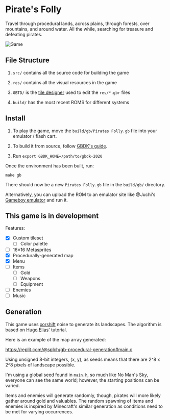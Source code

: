 # Pirate's Folly

Travel through procedural lands, across plains, through forests, over mountains, and around water. All the while, searching for treasure and defeating pirates.

![Game](https://user-images.githubusercontent.com/25377399/147735402-449d84ce-14c2-426c-9d64-fbddad7d1a6f.png)

## File Structure

1. `src/` contains all the source code for building the game

2. `res/` contains all the visual resources in the game

3. `GBTD/` is the [tile designer](https://www.devrs.com/gb/hmgd/gbtd.html) used to edit the `res/*.gbr` files

4. `build/` has the most recent ROMS for different systems

## Install

1. To play the game, move the `build/gb/Pirates Folly.gb` file into your emulator / flash cart.

2. To build it from source, follow [GBDK's guide](https://github.com/gbdk-2020/gbdk-2020#build-instructions).

3. Run `export GBDK_HOME=/path/to/gbdk-2020`

Once the environment has been built, run:

```shell
make gb
```

There should now be a new `Pirates Folly.gb` file in the `build/gb/` directory.

Alternatively, you can upload the ROM to an emulator site like @Juchi's [Gameboy emulator](http://juchi.github.io/gameboy.js/) and run it.

## This game is in development

Features:

- [x] Custom tileset
  - [ ] Color palette
- [ ] 16×16 Metasprites
- [x] Procedurally-generated map
- [x] Menu
- [ ] Items
  - [ ] Gold
  - [ ] Weapons
  - [ ] Equipment
- [ ] Enemies
- [ ] Music

## Generation

This game uses [xorshift](https://wikipedia.org/wiki/Xorshift) noise to generate its landscapes. The algorithm is based on [Hugo Elias'](https://web.archive.org/web/20160303203643/http://freespace.virgin.net/hugo.elias/models/m_perlin.htm) tutorial.

Here is an example of the map array generated:

https://replit.com/@splch/gb-procedural-generation#main.c

Using unsigned 8-bit integers, (x, y), as seeds means that there are 2^8 x 2^8 pixels of landscape possible.

I'm using a global seed found in `main.h`, so much like No Man's Sky, everyone can see the same world; however, the starting positions can be varied.

Items and enemies will generate randomly, though, pirates will more likely gather around gold and valuables. The random spawning of items and enemies is inspired by Minecraft's similar generation as conditions need to be met for varying occurrences.
